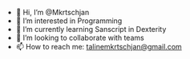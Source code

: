 - 👋 Hi, I’m @Mkrtschjan
- 👀 I’m interested in Programming
- 🌱 I’m currently learning Sanscript in Dexterity
- 💞️ I’m looking to collaborate with teams
- 📫 How to reach me: talinemkrtschjan@gmail.com

<!---
Mkrtschjan/Mkrtschjan is a ✨ special ✨ repository because its `README.md` (this file) appears on your GitHub profile.
You can click the Preview link to take a look at your changes.
--->

